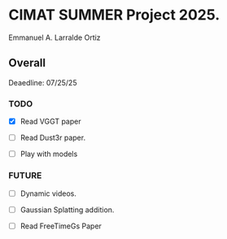 # CIMAT SUMMER Project 2025.

Emmanuel A. Larralde Ortiz

## Overall

Deaedline: 07/25/25

### TODO

- [x] Read VGGT paper
- [ ] Read Dust3r paper.
- [ ] Play with models


### FUTURE

- [ ] Dynamic videos.
- [ ] Gaussian Splatting addition.
- [ ] Read FreeTimeGs Paper




